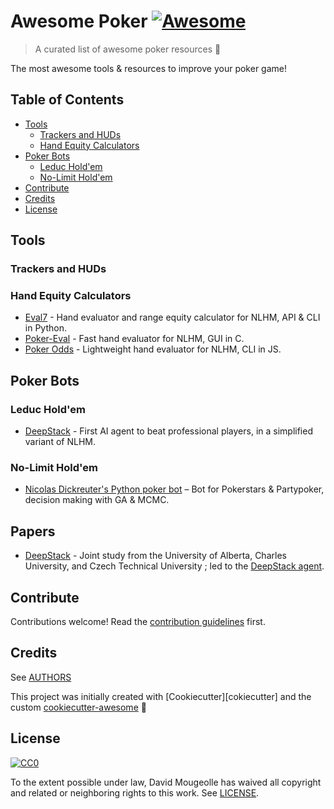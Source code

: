 # Awesome Poker [![Awesome][awesome-badge]][awesome-link]

> A curated list of awesome poker resources :tada:

The most awesome tools & resources to improve your poker game!

## Table of Contents

- [Tools](#tools)
  - [Trackers and HUDs](#trackers-and-huds)
  - [Hand Equity Calculators](#hand-equity-calculators)
- [Poker Bots](#poker-bots)
  - [Leduc Hold'em](#leduc-holdem)
  - [No-Limit Hold'em](#no-limit-holdem)
- [Contribute](#contribute)
- [Credits](#credits)
- [License](#license)

## Tools

### Trackers and HUDs

### Hand Equity Calculators

- [Eval7](https://github.com/julianandrews/pyeval7) - Hand evaluator and range equity calculator for NLHM, API & CLI in Python.
- [Poker-Eval](https://www.codeproject.com/Articles/12279/Fast-Texas-Holdem-Hand-Evaluation-and-Analysis) - Fast hand evaluator for NLHM, GUI in C.
- [Poker Odds](https://github.com/CookPete/poker-odds) - Lightweight hand evaluator for NLHM, CLI in JS.

## Poker Bots

### Leduc Hold'em

- [DeepStack](https://github.com/lifrordi/DeepStack-Leduc) - First AI agent to beat professional players, in a simplified variant of NLHM.

### No-Limit Hold'em

- [Nicolas Dickreuter's Python poker bot](https://github.com/dickreuter/Poker.git) – Bot for Pokerstars & Partypoker, decision making with GA & MCMC.

## Papers

- [DeepStack](https://www.deepstack.ai/s/DeepStack.pdf) - Joint study from the University of Alberta, Charles University, and Czech Technical University ; led to the [DeepStack agent](https://github.com/lifrordi/DeepStack-Leduc).

## Contribute

Contributions welcome! Read the [contribution guidelines](CONTRIBUTING.md) first.

## Credits

See [AUTHORS](AUTHORS.md)

This project was initially created with [Cookiecutter][cokiecutter] and the custom [cookiecutter-awesome][cookiecutter-awesome] :cookie:

## License

[![CC0][CC0-badge]][CC0-link]

To the extent possible under law, David Mougeolle has waived all copyright
and related or neighboring rights to this work. See [LICENSE](LICENSE).

[awesome-badge]: https://cdn.rawgit.com/sindresorhus/awesome/d7305f38d29fed78fa85652e3a63e154dd8e8829/media/badge.svg
[awesome-link]: https://github.com/sindresorhus/awesome
[CC0-badge]: http://mirrors.creativecommons.org/presskit/buttons/88x31/svg/cc-zero.svg
[CC0-link]: https://creativecommons.org/publicdomain/zero/1.0/
[cookiecutter]: https://github.com/audreyr/cookiecutter
[cookiecutter-awesome]: https://github.com/moodule/cookiecutter-git
